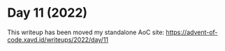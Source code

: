 # Day 11 (2022)

This writeup has been moved my standalone AoC site: https://advent-of-code.xavd.id/writeups/2022/day/11

